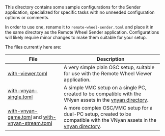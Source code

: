 This dIrectory contains some sample configurations for the Sender application, specialized for specific tasks with no unneeded configuration options or comments.

In order to use one, rename it to `remote-wheel-sender.toml` and place it in the same directory as the Remote Wheel Sender application. Configurations will likely require minor changes to make them suitable for your setup.

The files currently here are:

| File | Description |
|------|-------------|
| [with-viewer.toml](with-viewer.toml) | A very simple plain OSC setup, suitable for use with the Remote Wheel Viewer application. |
| [with-vnyan-single.toml](with-vnyan-single.toml) | A simple VMC setup on a single PC, created to be compatible with the VNyan assets in the [vnyan directory](/vnyan). |
| [with-vnyan-game.toml](with-vnyan-game.toml) and [with-vnyan-stream.toml](with-vnyan-stream.toml) | A more complex OSC/VMC setup for a dual-PC setup, created to be compatible with the VNyan assets in the [vnyan directory](/vnyan). |
